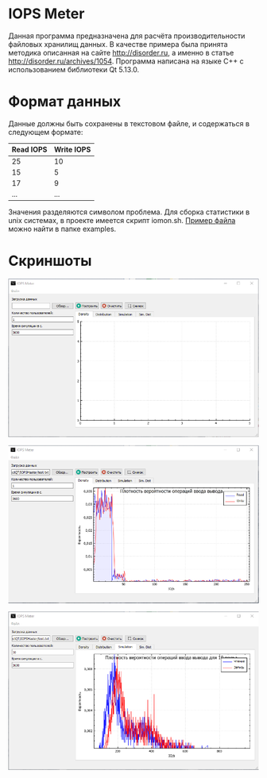 # IOPS Meter

Данная программа предназначена для расчёта производительности файловых хранилищ данных. В качестве примера была принята методика описанная на сайте http://disorder.ru, а именно в статье http://disorder.ru/archives/1054. 
Программа написана на языке C++ с использованием библиотеки Qt 5.13.0.

# Формат данных

Данные должны быть сохранены в текстовом файле, и содержаться в следующем формате:

| Read IOPS  | Write IOPS |
| ------------- | ------------- |
| 25  | 10  |
| 15  | 5  |
| 17  | 9  |
| ...  | ...  |

Значения разделяются символом проблема. Для сборка статистики в unix системах, в проекте имеется скрипт iomon.sh.  [Пример файла](https://github.com/AsteriaGamer/IOPS-Meter/blob/master/Examples/test.txt "Пример файла") можно найти в папке examples.

# Скриншоты
![Главное окно](https://raw.githubusercontent.com/AsteriaGamer/IOPS-Meter/master/Examples/Screenshot_1.png "Главное окно")

![Пример# 1](https://raw.githubusercontent.com/AsteriaGamer/IOPS-Meter/master/Examples/Screenshot_2.png "Пример# 1")

![Пример# 2](https://raw.githubusercontent.com/AsteriaGamer/IOPS-Meter/master/Examples/Screenshot_3.png "Пример# 2")
